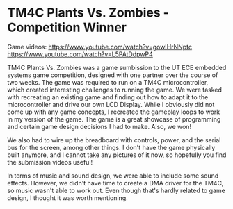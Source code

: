 # TM4C Plants Vs. Zombies - Competition Winner

Game videos:
https://www.youtube.com/watch?v=gowIHrNNptc
https://www.youtube.com/watch?v=L5PAtDdpwP4

TM4C Plants Vs. Zombies was a game sumbission to the UT ECE embedded systems game competition, designed with one partner over the course of two weeks.
The game was required to run on a TM4C microcontroller, which created interesting challenges to running the game.
We were tasked with recreating an existing game and finding out how to adapt it to the microcontroller and drive our own LCD Display.
While I obviously did not come up with any game concepts, I recreated the gameplay loops to work in my version of the game.
The game is a great showcase of programming and certain game design decisions I had to make.
Also, we won!

We also had to wire up the breadboard with controls, power, and the serial bus for the screen, among other things.
I don't have the game physically built anymore, and I cannot take any pictures of it now, so hopefully you find the submission videos useful!

In terms of music and sound design, we were able to include some sound effects.
However, we didn't have time to create a DMA driver for the TM4C, so music wasn't able to work out.
Even though that's hardly related to game design, I thought it was worth mentioning.